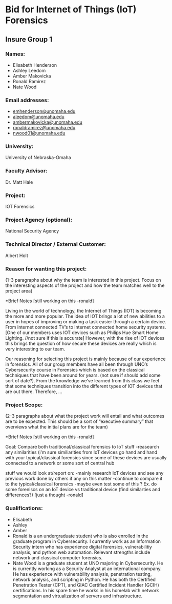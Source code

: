 # Bid for Internet of Things (IoT) Forensics
## Insure Group 1


### Names:
* Elisabeth Henderson
* Ashley Leedom
* Amber Makovicka
* Ronald Ramirez
* Nate Wood

### Email addresses:
* emhenderson@unomaha.edu
* aleedom@unomaha.edu
* ambermakovicka@unomaha.edu
* ronaldramirez@unomaha.edu
* nwood01@unomaha.edu

### University:
University of Nebraska-Omaha

### Faculty Advisor:
Dr. Matt Hale

### Project:
IOT Forensics

### Project Agency (optional):
National Security Agency

### Technical Director / External Customer:
Albert Holt

### Reason for wanting this project:

(1-3 paragraphs about why the team is interested in this project. Focus on the interesting aspects of the project and how the team matches well to the project area)

*Brief Notes [still working on this -ronald]

Living in the world of technology, the Internet of Things (IOT) is becoming the more and more popular. The idea of IOT brings a lot of new abilities to a user in hopes of improving or making a task easier through a certain device. From internet connected TV’s to internet connected home security systems. [One of our members uses IOT devices such as Philips Hue Smart Home Lighting. //not sure if this is accurate] However, with the rise of IOT devices this brings the question of how secure these devices are really which is very interesting to our team.

Our reasoning for selecting this project is mainly because of our experience in forensics. All of our group members have all been through UNO’s Cybersecurity course in Forensics which is based on the classical techniques that have been around for years. (not sure if should add some sort of date?). From the knowledge we’ve learned from this class we feel that some techniques transition into the different types of IOT devices that are out there. Therefore, …

### Project Scope:

(2-3 paragraphs about what the project work will entail and what outcomes are to be expected. This should be a sort of “executive summary” that overviews what the initial plans are for the team)

*Brief Notes [still working on this -ronald]

Goal: Compare both traditional/classical forensics to IoT stuff
-reasearch any similarities (i'm sure similiarities from IoT devices go hand and hand with your typical/classical forensics since some of these devices are usually connected to a network or some sort of central hub

stuff we would look at/report on:
-mainly research IoT devices and see any previous work done by others if any on this matter
-continue to compare it to the typical/classical forensics 
-maybe even test some of this ? Ex. do some foreniscs on an IoT device vs traditional device (find similarties and differences?) [just a thought -ronald]

### Qualifications:

* Elisabeth 
* Ashley 
* Amber 
* Ronald is a an undergraduate student who is also enrolled in the graduate program in Cybersecurity. I currently work as an Information Security intern who has experience digital forensics, vulnerabilitiy analysis, and python web automation. Relevant strengths include network and classical computer forensics. 
* Nate Wood is a graduate student at UNO majoring in Cybersecurity. He is currently working as a Security Analyst at an international company. He has experience with vulnerability analysis, penetration testing, network analysis, and scripting in Python. He has both the Certified Penetration Tester (CPT), and GIAC Certified Incident Handler (GCIH) certifications. In his spare time he works in his  homelab with network segmentation and virtualization of servers and infrastructure. 
